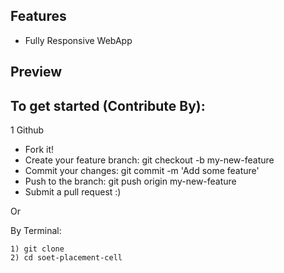## Features
- Fully Responsive WebApp

## Preview


## To get started (Contribute By):

1 Github 
   * Fork it!
   * Create your feature branch: git checkout -b my-new-feature
   * Commit your changes: git commit -m 'Add some feature'
   * Push to the branch: git push origin my-new-feature
   * Submit a pull request :)

Or

  By Terminal:

    
    1) git clone 
    2) cd soet-placement-cell
   


